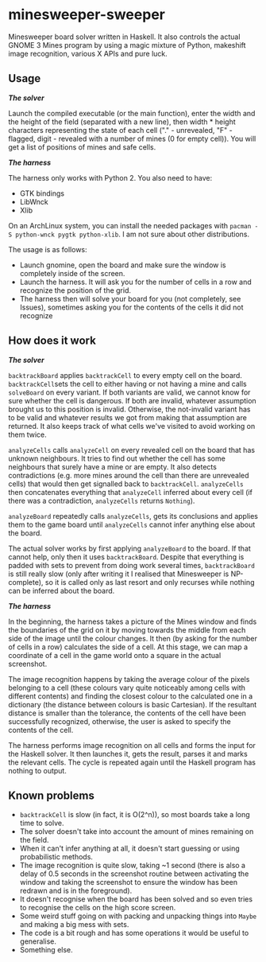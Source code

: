 minesweeper-sweeper
===================

Minesweeper board solver written in Haskell. It also controls the actual GNOME 3
Mines program by using a magic mixture of Python, makeshift image recognition,
various X APIs and pure luck.


Usage
-----

***The solver***

Launch the compiled executable (or the main function), enter the width and the
height of the field (separated with a new line), then width * height characters
representing the state of each cell ("." - unrevealed, "F" - flagged, digit -
revealed with a number of mines (0 for empty cell)). You will get a list of
positions of mines and safe cells.

***The harness***

The harness only works with Python 2. You also need to have:
* GTK bindings
* LibWnck
* Xlib

On an ArchLinux system, you can install the needed packages with 
`pacman -S python-wnck pygtk python-xlib`. I am not sure about other distributions.

The usage is as follows:
* Launch gnomine, open the board and make sure the window is completely inside of
  the screen.
* Launch the harness. It will ask you for the number of cells in a row and recognize
  the position of the grid.
* The harness then will solve your board for you (not completely, see Issues),
  sometimes asking you for the contents of the cells it did not recognize

How does it work
----------------

***The solver***

`backtrackBoard` applies `backtrackCell` to every empty cell on the board. 
`backtrackCell`sets the cell to either having or not having a mine and calls
`solveBoard` on every variant. If both variants are valid, we cannot know for
sure whether the cell is dangerous. If both are invalid, whatever assumption
brought us to this position is invalid. Otherwise, the not-invalid variant has to
be valid and whatever results we got from making that assumption are returned. It
also keeps track of what cells we've visited to avoid working on them twice.

`analyzeCells` calls `analyzeCell` on every revealed cell on the board that has
unknown neighbours. It tries to find out whether the cell has some neighbours that
surely have a mine or are empty. It also detects contradictions (e.g. more mines
around the cell than there are unrevealed cells) that would then get signalled back
to `backtrackCell`. `analyzeCells` then concatenates everything that `analyzeCell`
inferred about every cell (if there was a contradiction, `analyzeCells` returns
`Nothing`).

`analyzeBoard` repeatedly calls `analyzeCells`, gets its conclusions and applies
them to the game board until `analyzeCells` cannot infer anything else about the
board.

The actual solver works by first applying `analyzeBoard` to the board. If that
cannot help, only then it uses `backtrackBoard`. Despite that everything is padded
with sets to prevent from doing work several times, `backtrackBoard` is still
really slow (only after writing it I realised that Minesweeper is NP-complete), so
it is called only as last resort and only recurses while nothing can be inferred
about the board.

***The harness***

In the beginning, the harness takes a picture of the Mines window and finds the
boundaries of the grid on it by moving towards the middle from each side of the
image until the colour changes. It then (by asking for the number of cells in a row)
calculates the side of a cell. At this stage, we can map a coordinate of a cell in
the game world onto a square in the actual screenshot.

The image recognition happens by taking the average colour of the pixels belonging
to a cell (these colours vary quite noticeably among cells with different contents)
and finding the closest colour to the calculated one in a dictionary (the distance
between colours is basic Cartesian). If the resultant distance is smaller than the
tolerance, the contents of the cell have been successfully recognized, otherwise,
the user is asked to specify the contents of the cell.

The harness performs image recognition on all cells and forms the input for the
Haskell solver. It then launches it, gets the result, parses it and marks the
relevant cells. The cycle is repeated again until the Haskell program has nothing
to output.

Known problems
--------------

* `backtrackCell` is slow (in fact, it is O(2^n)), so most boards take a long time
  to solve.
* The solver doesn't take into account the amount of mines remaining on the field.
* When it can't infer anything at all, it doesn't start guessing or using
  probabilistic methods.
* The image recognition is quite slow, taking ~1 second (there is also a delay of 0.5
  seconds in the screenshot routine between activating the window and taking the
  screenshot to ensure the window has been redrawn and is in the foreground).
* It doesn't recognise when the board has been solved and so even tries to recognise
  the cells on the high score screen.
* Some weird stuff going on with packing and unpacking things into `Maybe` and
  making a big mess with sets.
* The code is a bit rough and has some operations it would be useful to generalise.
* Something else.
